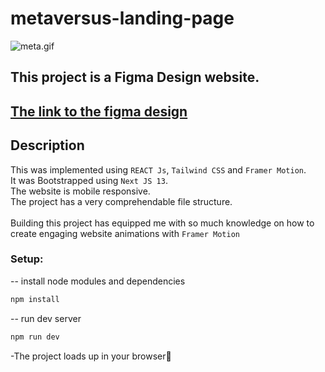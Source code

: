 # metaversus-landing-page

![meta.gif](https://i.postimg.cc/Kc0BHGF3/meta.gif)

## This project is a Figma Design website.

## [The link to the figma design](https://www.figma.com/file/EyzNoOFak1Nb1bBx9ZKI7E/Modern-UI%2FUX-Framer-Motion?type=design&node-id=1%3A3492&mode=dev)

## Description

This was implemented using `REACT Js`, `Tailwind CSS` and `Framer Motion`.<br>It was Bootstrapped using `Next JS 13`.<br>The website is mobile responsive.<br>The project has a very comprehendable file structure.<br><br>Building this project has equipped me with so much knowledge on how to create engaging website animations with `Framer Motion`

### Setup:

-- install node modules and dependencies

```sh
npm install
```

-- run dev server

```sh
npm run dev
```

-The project loads up in your browser🌟
